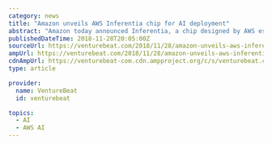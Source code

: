 ```yaml
---
category: news
title: "Amazon unveils AWS Inferentia chip for AI deployment"
abstract: "Amazon today announced Inferentia, a chip designed by AWS especially for the deployment of large AI models with GPUs, that’s due out next year. Inferentia will work with major frameworks like TensorFlow and PyTorch and is compatible with EC2 instance ..."
publishedDateTime: 2018-11-28T20:05:00Z
sourceUrl: https://venturebeat.com/2018/11/28/amazon-unveils-aws-inferentia-chip-for-ai-deployment/
ampUrl: https://venturebeat.com/2018/11/28/amazon-unveils-aws-inferentia-chip-for-ai-deployment/amp/
cdnAmpUrl: https://venturebeat-com.cdn.ampproject.org/c/s/venturebeat.com/2018/11/28/amazon-unveils-aws-inferentia-chip-for-ai-deployment/amp/
type: article

provider:
  name: VentureBeat
  id: venturebeat

topics:
  - AI
  - AWS AI
---
```

